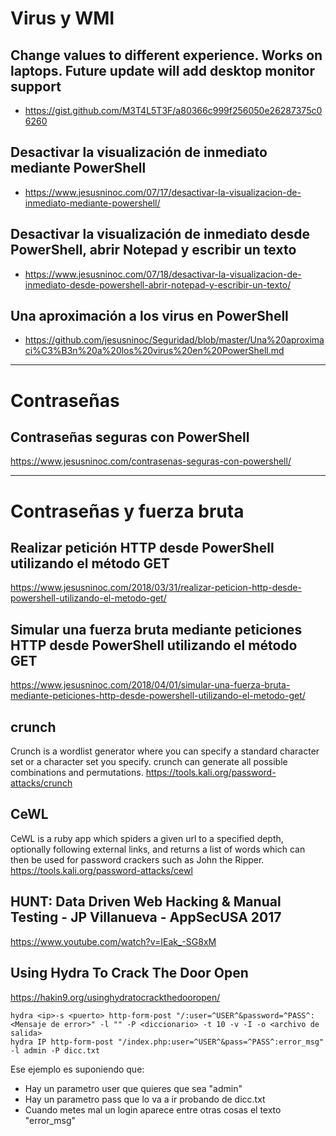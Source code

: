 # Virus y WMI
## Change values to different experience. Works on laptops. Future update will add desktop monitor support
* https://gist.github.com/M3T4L5T3F/a80366c999f256050e26287375c06260

## Desactivar la visualización de inmediato mediante PowerShell
* https://www.jesusninoc.com/07/17/desactivar-la-visualizacion-de-inmediato-mediante-powershell/

## Desactivar la visualización de inmediato desde PowerShell, abrir Notepad y escribir un texto
* https://www.jesusninoc.com/07/18/desactivar-la-visualizacion-de-inmediato-desde-powershell-abrir-notepad-y-escribir-un-texto/

## Una aproximación a los virus en PowerShell
* https://github.com/jesusninoc/Seguridad/blob/master/Una%20aproximaci%C3%B3n%20a%20los%20virus%20en%20PowerShell.md

--------------

# Contraseñas

## Contraseñas seguras con PowerShell
https://www.jesusninoc.com/contrasenas-seguras-con-powershell/

--------------

# Contraseñas y fuerza bruta

## Realizar petición HTTP desde PowerShell utilizando el método GET
https://www.jesusninoc.com/2018/03/31/realizar-peticion-http-desde-powershell-utilizando-el-metodo-get/

## Simular una fuerza bruta mediante peticiones HTTP desde PowerShell utilizando el método GET
https://www.jesusninoc.com/2018/04/01/simular-una-fuerza-bruta-mediante-peticiones-http-desde-powershell-utilizando-el-metodo-get/

## crunch
Crunch is a wordlist generator where you can specify a standard character set or a character set you specify. crunch can generate all possible combinations and permutations.
https://tools.kali.org/password-attacks/crunch

## CeWL
CeWL is a ruby app which spiders a given url to a specified depth, optionally following external links, and returns a list of words which can then be used for password crackers such as John the Ripper.
https://tools.kali.org/password-attacks/cewl

## HUNT: Data Driven Web Hacking & Manual Testing - JP Villanueva - AppSecUSA 2017
https://www.youtube.com/watch?v=IEak_-SG8xM

## Using Hydra To Crack The Door Open
https://hakin9.org/usinghydratocrackthedooropen/

```MS-DOS
hydra <ip>-s <puerto> http-form-post "/:user=^USER^&password=^PASS^:<Mensaje de error>" -l "" -P <diccionario> -t 10 -v -I -o <archivo de salida>
hydra IP http-form-post "/index.php:user=^USER^&pass=^PASS^:error_msg" -l admin -P dicc.txt
```
Ese ejemplo es suponiendo que:
- Hay un parametro user que quieres que sea "admin"
- Hay un parametro pass que lo va a ir probando de dicc.txt
- Cuando metes mal un login aparece entre otras cosas el texto "error_msg"

